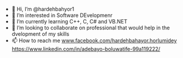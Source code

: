 - 👋 Hi, I’m @hardehbahyor1
- 👀 I’m interested in Software DEvelopmenr 
- 🌱 I’m currently learning C++, C, C# and VB.NET   
- 💞️ I’m looking to collaborate on professional that would help in the dvelopment of my skills
- 📫 How to reach me www.facebook.com/hardehbahayor.horlumidey https://www.linkedin.com/in/adebayo-boluwatife-99a119222/

<!---
hardehbahyor1/hardehbahyor1 is a ✨ special ✨ repository because its `README.md` (this file) appears on your GitHub profile.
You can click the Preview link to take a look at your changes.
--->
